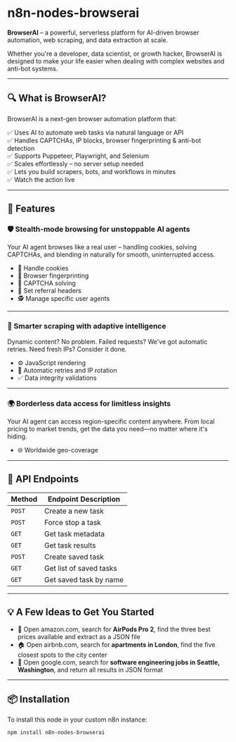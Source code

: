 # n8n-nodes-browserai

**BrowserAI** – a powerful, serverless platform for AI-driven browser automation, web scraping, and data extraction at scale.

Whether you're a developer, data scientist, or growth hacker, BrowserAI is designed to make your life easier when dealing with complex websites and anti-bot systems.

---

## 🔍 What is BrowserAI?

BrowserAI is a next-gen browser automation platform that:

✅ Uses AI to automate web tasks via natural language or API  
✅ Handles CAPTCHAs, IP blocks, browser fingerprinting & anti-bot detection  
✅ Supports Puppeteer, Playwright, and Selenium  
✅ Scales effortlessly – no server setup needed  
✅ Lets you build scrapers, bots, and workflows in minutes  
✅ Watch the action live  

---

## 🚀 Features

### 🛡️ Stealth-mode browsing for unstoppable AI agents

Your AI agent browses like a real user – handling cookies, solving CAPTCHAs, and blending in naturally for smooth, uninterrupted access.

- 🍪 Handle cookies  
- 🧠 Browser fingerprinting  
- 🔐 CAPTCHA solving  
- 🔁 Set referral headers  
- 🕵️ Manage specific user agents  

---

### 🤖 Smarter scraping with adaptive intelligence

Dynamic content? No problem. Failed requests? We've got automatic retries. Need fresh IPs? Consider it done.

- ⚙️ JavaScript rendering  
- 🔄 Automatic retries and IP rotation  
- ✅ Data integrity validations  

---

### 🌍 Borderless data access for limitless insights

Your AI agent can access region-specific content anywhere. From local pricing to market trends, get the data you need—no matter where it's hiding.

- 🌐 Worldwide geo-coverage  

---

## 📡 API Endpoints

| Method | Endpoint Description           |
|--------|--------------------------------|
| `POST` | Create a new task              |
| `POST` | Force stop a task              |
| `GET`  | Get task metadata              |
| `GET`  | Get task results               |
| `POST` | Create saved task              |
| `GET`  | Get list of saved tasks        |
| `GET`  | Get saved task by name         |

---

## 💡 A Few Ideas to Get You Started

- 🛒 Open amazon.com, search for **AirPods Pro 2**, find the three best prices available and extract as a JSON file  
- 🏠 Open airbnb.com, search for **apartments in London**, find the five closest spots to the city center  
- 💼 Open google.com, search for **software engineering jobs in Seattle, Washington**, and return all results in JSON format  

---

## 📦 Installation

To install this node in your custom n8n instance:

```bash
npm install n8n-nodes-browserai
